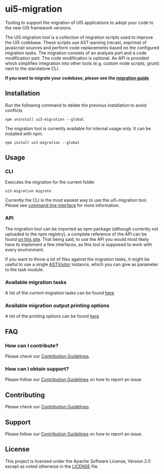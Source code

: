 # ui5-migration
Tooling to support the migration of UI5 applications to adopt your code to the new UI5 framework versions.

The UI5 migration tool is a collection of migration scripts used to improve the UI5 codebase.
These scripts use AST-parsing (recast, esprima) of javascript sources and perform code replacements based on the configured migration tasks.
The migration consists of an analysis part and a code modification part.
The code modification is optional.
An API is provided which simplifies integration into other tools (e.g. custom node scripts, grunt) next to the standalone CLI.

**If you want to migrate your codebase, please see the [migration guide](./docs/guide/migrationguide.md)**


## Installation

Run the following command to delete the previous installation to avoid conflicts
```cli
npm uninstall ui5-migration --global
```

The migration tool is currently available for internal usage only. It can be installed with npm.
```cli
npm install ui5-migration --global
```

## Usage
### CLI
Executes the migration for the current folder
```cli
ui5-migration migrate
```

Currently the CLI is the most easiest way to use the ui5-migration tool. Please see [command line interface](./docs/guide/cli.md) for more information.

### API
The migration tool can be imported as npm package (although currently not uploaded to the npm registry), a complete reference of the API can be found [on this site](../typedoc/index.html).
That being said, to use the API you would most likely have to implement a few interfaces, as this tool is supposed to work with every environment.

If you want to throw a lot of files against the migration tasks, it might be useful to use a single [ASTVisitor](../typedoc/classes/_ui5_evo_migration_.astvisitor.html) instance, which you can give as parameter to the task module.

### Available migration tasks
A list of the current migration tasks can be found [here](./docs/guide/tasks.md)

### Available migration output printing options
A list of the printing options can be found [here](./docs/guide/print.md)

## FAQ
### How can I contribute?
Please check our [Contribution Guidelines](https://github.com/SAP/ui5-migration/blob/master/CONTRIBUTING.md).

### How can I obtain support?
Please follow our [Contribution Guidelines](https://github.com/SAP/ui5-migration/blob/master/CONTRIBUTING.md#report-an-issue) on how to report an issue.

## Contributing
Please check our [Contribution Guidelines](https://github.com/SAP/ui5-migration/blob/master/CONTRIBUTING.md).

## Support
Please follow our [Contribution Guidelines](https://github.com/SAP/ui5-migration/blob/master/CONTRIBUTING.md#report-an-issue) on how to report an issue.

## License
This project is licensed under the Apache Software License, Version 2.0 except as noted otherwise in the [LICENSE](https://github.com/SAP/ui5-migration/blob/master/LICENSE.txt) file.
